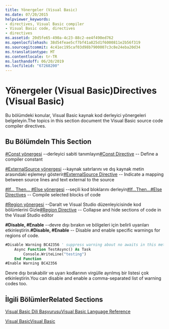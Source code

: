 ```yaml
---
title: Yönergeler (Visual Basic)
ms.date: 07/20/2015
helpviewer_keywords:
- directives, Visual Basic compiler
- Visual Basic code, directives
- directives
ms.assetid: 20d5fe65-490a-4c23-88c2-ee4f490ed762
ms.openlocfilehash: 38d54feae5cf7bf41a825d1f6000811e2b56f319
ms.sourcegitcommit: 4c41ec195caf03d98b7900007c3c8e24eba20d34
ms.translationtype: MT
ms.contentlocale: tr-TR
ms.lasthandoff: 06/20/2019
ms.locfileid: "67268200"
---
```

# <a name="directives-visual-basic"></a><span data-ttu-id="d3900-102">Yönergeler (Visual Basic)</span><span class="sxs-lookup"><span data-stu-id="d3900-102">Directives (Visual Basic)</span></span>
<span data-ttu-id="d3900-103">Bu bölümdeki konular, Visual Basic kaynak kod derleyici yönergeleri belgeleyin.</span><span class="sxs-lookup"><span data-stu-id="d3900-103">The topics in this section document the Visual Basic source code compiler directives.</span></span>  
  
## <a name="in-this-section"></a><span data-ttu-id="d3900-104">Bu Bölümde</span><span class="sxs-lookup"><span data-stu-id="d3900-104">In This Section</span></span>  
 <span data-ttu-id="d3900-105">[#Const yönergesi](../../../visual-basic/language-reference/directives/const-directive.md) --derleyici sabiti tanımlayın</span><span class="sxs-lookup"><span data-stu-id="d3900-105">[#Const Directive](../../../visual-basic/language-reference/directives/const-directive.md) -- Define a compiler constant</span></span>  
  
 <span data-ttu-id="d3900-106">[#ExternalSource yönergesi](../../../visual-basic/language-reference/directives/externalsource-directive.md) --kaynak satırlarını ve dış kaynak metin arasındaki eşlemeyi gösterir</span><span class="sxs-lookup"><span data-stu-id="d3900-106">[#ExternalSource Directive](../../../visual-basic/language-reference/directives/externalsource-directive.md) -- Indicate a mapping between source lines and text external to the source</span></span>  
  
 <span data-ttu-id="d3900-107">[#If... Then... #Else yönergesi](../../../visual-basic/language-reference/directives/if-then-else-directives.md) --seçili kod bloklarını derleyin</span><span class="sxs-lookup"><span data-stu-id="d3900-107">[#If...Then...#Else Directives](../../../visual-basic/language-reference/directives/if-then-else-directives.md) -- Compile selected blocks of code</span></span>  
  
 <span data-ttu-id="d3900-108">[#Region yönergesi](../../../visual-basic/language-reference/directives/region-directive.md) --Daralt ve Visual Studio düzenleyicisinde kod bölümlerini Gizle</span><span class="sxs-lookup"><span data-stu-id="d3900-108">[#Region Directive](../../../visual-basic/language-reference/directives/region-directive.md) -- Collapse and hide sections of code in the Visual Studio editor</span></span>  
  
 <span data-ttu-id="d3900-109">**#Disable, #Enable** --devre dışı bırakın ve bölgeleri için belirli uyarıları etkinleştirin.</span><span class="sxs-lookup"><span data-stu-id="d3900-109">**#Disable, #Enable** -- Disable and enable specific warnings for regions of code.</span></span>  
  
```vb  
#Disable Warning BC42356 ' suppress warning about no awaits in this method  
    Async Function TestAsync() As Task  
        Console.WriteLine("testing")  
    End Function  
#Enable Warning BC42356  
```  
  
 <span data-ttu-id="d3900-110">Devre dışı bırakabilir ve uyarı kodlarının virgülle ayrılmış bir listesi çok etkinleştirin.</span><span class="sxs-lookup"><span data-stu-id="d3900-110">You can disable and enable a comma-separated list of warning codes too.</span></span>  
  
## <a name="related-sections"></a><span data-ttu-id="d3900-111">İlgili Bölümler</span><span class="sxs-lookup"><span data-stu-id="d3900-111">Related Sections</span></span>  
 [<span data-ttu-id="d3900-112">Visual Basic Dili Başvurusu</span><span class="sxs-lookup"><span data-stu-id="d3900-112">Visual Basic Language Reference</span></span>](../../../visual-basic/language-reference/index.md)  
  
 [<span data-ttu-id="d3900-113">Visual Basic</span><span class="sxs-lookup"><span data-stu-id="d3900-113">Visual Basic</span></span>](../../../visual-basic/index.md)
